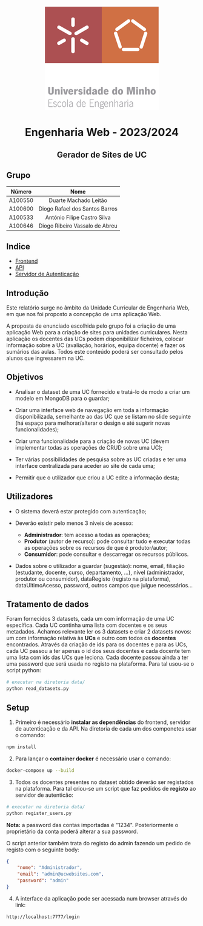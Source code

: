 <p align="center">
  <img src="https://github.com/Duarte0903/DSS_UMinho/blob/main/EEUMLOGO.png"/>
</p>

<h1 align="center">Engenharia Web - 2023/2024</h1>
<h2 align="center">Gerador de Sites de UC</h2>

## Grupo

| **Número** | **Nome** |
|:----------:|:--------:|
| A100550 | Duarte Machado Leitão |
| A100600 | Diogo Rafael dos Santos Barros |
| A100533 | António Filipe Castro Silva |
| A100646 | Diogo Ribeiro Vassalo de Abreu |

## Indice

- [Frontend](Frontend/README.md/#frontend)
- [API](API/README.md/#api)
- [Servidor de Autenticação](Auth/README.md/#auth)

## Introdução

Este relatório surge no âmbito da Unidade Curricular de Engenharia Web, em que nos foi proposto a concepção de uma aplicação Web.

A proposta de enunciado escolhida pelo grupo foi a criação de uma aplicação Web para a criação de sites para unidades curriculares. Nesta aplicação os docentes das UCs podem disponibilizar ficheiros, colocar informação sobre a UC (avaliação, horários, equipa docente) e fazer os sumários das aulas. Todos este conteúdo poderá ser consultado pelos alunos que ingressarem na UC.

## Objetivos

- Analisar o dataset de uma UC fornecido e tratá-lo de modo a criar um modelo em MongoDB para o guardar;

- Criar uma interface web de navegação em toda a informação disponibilizada, semelhante ao das UC que se listam no slide seguinte (há espaço para melhorar/alterar o design e até sugerir novas funcionalidades);

- Criar uma funcionalidade para a criação de novas UC (devem implementar todas as operações de CRUD sobre uma UC);

- Ter várias possibilidades de pesquisa sobre as UC criadas e ter uma interface centralizada para aceder ao site de cada uma;

- Permitir que o utilizador que criou a UC edite a informação desta;

## Utilizadores

- O sistema deverá estar protegido com autenticação;

- Deverão existir pelo menos 3 níveis de acesso:
    - **Administrador**: tem acesso a todas as operações;
    - **Produtor** (autor de recurso): pode consultar tudo e executar todas as operações sobre os recursos de que é produtor/autor;
    - **Consumidor**: pode consultar e descarregar os recursos públicos.

- Dados sobre o utilizador a guardar (sugestão):
nome, email, filiação (estudante, docente, curso, departamento, ...), nível (administrador, produtor ou consumidor), dataRegisto (registo na plataforma), dataUltimoAcesso, password, outros campos que julgue necessários...

## Tratamento de dados

Foram fornecidos 3 datasets, cada um com informação de uma UC específica. Cada UC continha uma lista com docentes e os seus metadados. Achamos relevante ler os 3 datasets e criar 2 datasets novos: um com informação relativa às **UCs** e outro com todos os **docentes** encontrados. Através da criação de ids para os docentes e para as UCs, cada UC passou a ter apenas o id dos seus docentes e cada docente tem uma lista com ids das UCs que leciona. Cada docente passou ainda a ter uma password que será usada no registo na plataforma. Para tal usou-se o script python:

```bash
# executar na diretoria data/
python read_datasets.py
```

## Setup

1. Primeiro é necessário **instalar as dependências** do frontend, servidor de autenticação e da API. Na diretoria de cada um dos componetes usar o comando:

```bash
npm install
```

2. Para lançar o **container docker** é necessário usar o comando:

```bash
docker-compose up --build
```

3. Todos os docentes presentes no dataset obtido deverão ser registados na plataforma. Para tal criou-se um script que faz pedidos de **registo** ao servidor de autenticão:

```bash
# executar na diretoria data/
python register_users.py
```

**Nota:** a password das contas importadas é "1234". Posteriormente o proprietário da conta poderá alterar a sua password.

O script anterior também trata do registo do admin fazendo um pedido de registo com o seguinte body:

```json
{
    "nome": "Administrador",
    "email": "admin@ucwebsites.com",
    "password": "admin"
}
```

4. A interface da aplicação pode ser acessada num browser através do link:

```
http://localhost:7777/login
```